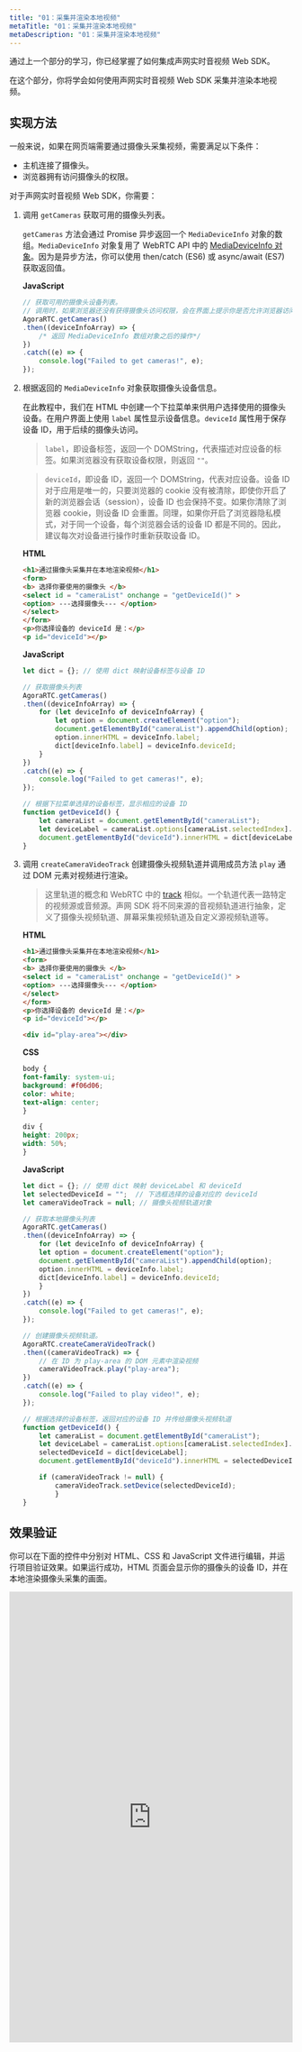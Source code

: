```yaml
---
title: "01：采集并渲染本地视频"
metaTitle: "01：采集并渲染本地视频"
metaDescription: "01：采集并渲染本地视频"
---
```


通过上一个部分的学习，你已经掌握了如何集成声网实时音视频 Web SDK。

在这个部分，你将学会如何使用声网实时音视频 Web SDK 采集并渲染本地视频。

## 实现方法

一般来说，如果在网页端需要通过摄像头采集视频，需要满足以下条件：

- 主机连接了摄像头。
- 浏览器拥有访问摄像头的权限。

对于声网实时音视频 Web SDK，你需要：

1. 调用 `getCameras` 获取可用的摄像头列表。

    `getCameras` 方法会通过 Promise 异步返回一个 `MediaDeviceInfo` 对象的数组。`MediaDeviceInfo` 对象复用了 WebRTC API 中的 [MediaDeviceInfo 对象](https://developer.mozilla.org/en-US/docs/Web/API/MediaDeviceInfo)。因为是异步方法，你可以使用 then/catch (ES6) 或 async/await (ES7) 获取返回值。

    **JavaScript**

    ```javascript
    // 获取可用的摄像头设备列表。
    // 调用时，如果浏览器还没有获得摄像头访问权限，会在界面上提示你是否允许浏览器访问摄像头。
    AgoraRTC.getCameras()
    .then((deviceInfoArray) => {
        /* 返回 MediaDeviceInfo 数组对象之后的操作*/
    })
    .catch((e) => {
        console.log("Failed to get cameras!", e);
    });
    ```

2. 根据返回的 `MediaDeviceInfo` 对象获取摄像头设备信息。

    在此教程中，我们在 HTML 中创建一个下拉菜单来供用户选择使用的摄像头设备。在用户界面上使用 `label` 属性显示设备信息。`deviceId` 属性用于保存设备 ID，用于后续的摄像头访问。

    > `label`，即设备标签，返回一个 DOMString，代表描述对应设备的标签。如果浏览器没有获取设备权限，则返回 `""`。

    > `deviceId`，即设备 ID，返回一个 DOMString，代表对应设备。设备 ID 对于应用是唯一的，只要浏览器的 cookie 没有被清除，即使你开启了新的浏览器会话（session），设备 ID 也会保持不变。如果你清除了浏览器 cookie，则设备 ID 会重置。同理，如果你开启了浏览器隐私模式，对于同一个设备，每个浏览器会话的设备 ID 都是不同的。因此，建议每次对设备进行操作时重新获取设备 ID。

    **HTML**

    ```html
    <h1>通过摄像头采集并在本地渲染视频</h1>
    <form>
    <b> 选择你要使用的摄像头 </b>
    <select id = "cameraList" onchange = "getDeviceId()" >
    <option> ---选择摄像头--- </option>
    </select>
    </form>
    <p>你选择设备的 deviceId 是：</p>
    <p id="deviceId"></p>
    ```

    **JavaScript**

    ```javascript
    let dict = {}; // 使用 dict 映射设备标签与设备 ID

    // 获取摄像头列表
    AgoraRTC.getCameras()
    .then((deviceInfoArray) => {
        for (let deviceInfo of deviceInfoArray) {
            let option = document.createElement("option");
            document.getElementById("cameraList").appendChild(option);
            option.innerHTML = deviceInfo.label;
            dict[deviceInfo.label] = deviceInfo.deviceId;
        }
    })
    .catch((e) => {
        console.log("Failed to get cameras!", e);
    });

    // 根据下拉菜单选择的设备标签，显示相应的设备 ID
    function getDeviceId() {
        let cameraList = document.getElementById("cameraList");
        let deviceLabel = cameraList.options[cameraList.selectedIndex].text;
        document.getElementById("deviceId").innerHTML = dict[deviceLabel];
    }
    ```

3. 调用 `createCameraVideoTrack` 创建摄像头视频轨道并调用成员方法 `play` 通过 DOM 元素对视频进行渲染。

    > 这里轨道的概念和 WebRTC 中的 [track](https://developer.mozilla.org/zh-CN/docs/Web/API/MediaStreamTrack) 相似。一个轨道代表一路特定的视频源或音频源。声网 SDK 将不同来源的音视频轨道进行抽象，定义了摄像头视频轨道、屏幕采集视频轨道及自定义源视频轨道等。

    **HTML**

    ```html
    <h1>通过摄像头采集并在本地渲染视频</h1>
    <form>
    <b> 选择你要使用的摄像头 </b>
    <select id = "cameraList" onchange = "getDeviceId()" >
    <option> ---选择摄像头--- </option>
    </select>
    </form>
    <p>你选择设备的 deviceId 是：</p>
    <p id="deviceId"></p>

    <div id="play-area"></div>
    ```

    **CSS**

    ```css
    body {
    font-family: system-ui;
    background: #f06d06;
    color: white;
    text-align: center;
    }

    div {
    height: 200px;
    width: 50%;
    }
    ```

    **JavaScript**

    ```javascript
    let dict = {}; // 使用 dict 映射 deviceLabel 和 deviceId
    let selectedDeviceId = "";  // 下选框选择的设备对应的 deviceId
    let cameraVideoTrack = null; // 摄像头视频轨道对象

    // 获取本地摄像头列表
    AgoraRTC.getCameras()
    .then((deviceInfoArray) => {
        for (let deviceInfo of deviceInfoArray) {
        let option = document.createElement("option");
        document.getElementById("cameraList").appendChild(option);
        option.innerHTML = deviceInfo.label;
        dict[deviceInfo.label] = deviceInfo.deviceId;
        }
    })
    .catch((e) => {
        console.log("Failed to get cameras!", e);
    });

    // 创建摄像头视频轨道。
    AgoraRTC.createCameraVideoTrack()
    .then((cameraVideoTrack) => {
        // 在 ID 为 play-area 的 DOM 元素中渲染视频
        cameraVideoTrack.play("play-area");
    })
    .catch((e) => {
        console.log("Failed to play video!", e);
    });

    // 根据选择的设备标签，返回对应的设备 ID 并传给摄像头视频轨道
    function getDeviceId() {
        let cameraList = document.getElementById("cameraList");
        let deviceLabel = cameraList.options[cameraList.selectedIndex].text;
        selectedDeviceId = dict[deviceLabel];
        document.getElementById("deviceId").innerHTML = selectedDeviceId;

        if (cameraVideoTrack != null) {
            cameraVideoTrack.setDevice(selectedDeviceId);
            }
    }
    ```


## 效果验证

你可以在下面的控件中分别对 HTML、CSS 和 JavaScript 文件进行编辑，并运行项目验证效果。如果运行成功，HTML 页面会显示你的摄像头的设备 ID，并在本地渲染摄像头采集的画面。

<iframe height="800" style="width: 100%;" scrolling="no" title="02: Capture video through camera and render locally" src="https://codepen.io/yamasite/embed/preview/MWOxdGa?default-tab=html%2Cresult&editable=true&theme-id=dark" frameborder="no" loading="lazy" allowtransparency="true" allowfullscreen="true" allow="microphone;camera">
  See the Pen <a href="https://codepen.io/yamasite/pen/MWOxdGa">
  02: Capture video through camera and render locally</a> by Lutkin Wang (<a href="https://codepen.io/yamasite">@yamasite</a>)
  on <a href="https://codepen.io">CodePen</a>.
</iframe>